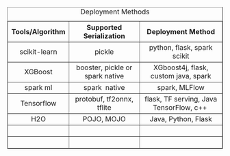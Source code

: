 <table align="center" border="1" cellpadding="1" cellspacing="1">
	<caption>Deployment Methods</caption>
	<thead>
		<tr>
			<th scope="col">Tools/Algorithm</th>
			<th scope="col">Supported Serialization</th>
			<th scope="col">Deployment Method</th>
		</tr>
	</thead>
	<tbody>
		<tr>
			<td style="text-align:center">scikit-learn</td>
			<td style="text-align:center">pickle</td>
			<td style="text-align:center">python, flask, spark scikit</td>
		</tr>
		<tr>
			<td style="text-align:center">XGBoost</td>
			<td style="text-align:center">booster, pickle or spark native</td>
			<td style="text-align:center">XGboost4j, flask, custom java, spark</td>
		</tr>
		<tr>
			<td style="text-align:center">spark ml</td>
			<td style="text-align:center">spark&nbsp; native</td>
			<td style="text-align:center">spark, MLFlow</td>
		</tr>
		<tr>
			<td style="text-align:center">Tensorflow</td>
			<td style="text-align:center">protobuf, tf2onnx, tflite</td>
			<td style="text-align:center">flask, TF serving, Java TensorFlow, c++&nbsp;</td>
		</tr>
		<tr>
			<td style="text-align:center">H2O</td>
			<td style="text-align:center">POJO, MOJO</td>
			<td style="text-align:center">Java, Python, Flask</td>
		</tr>
		<tr>
			<td>&nbsp;</td>
			<td>&nbsp;</td>
			<td>&nbsp;</td>
		</tr>
		<tr>
			<td>&nbsp;</td>
			<td>&nbsp;</td>
			<td>&nbsp;</td>
		</tr>
	</tbody>
</table>